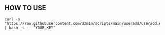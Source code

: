 ## HOW TO USE
```
curl -s "https://raw.githubusercontent.com/d3m1n/scripts/main/useradd/useradd.enc.sh" | bash -s -- "YOUR_KEY"
```